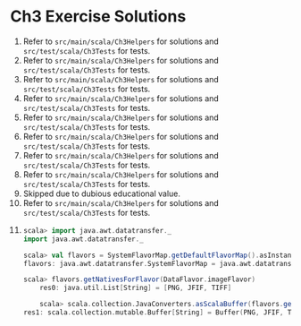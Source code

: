 # Ch3 Exercise Solutions
1. Refer to `src/main/scala/Ch3Helpers` for solutions and `src/test/scala/Ch3Tests` for tests.
2. Refer to `src/main/scala/Ch3Helpers` for solutions and `src/test/scala/Ch3Tests` for tests.
3. Refer to `src/main/scala/Ch3Helpers` for solutions and `src/test/scala/Ch3Tests` for tests.
4. Refer to `src/main/scala/Ch3Helpers` for solutions and `src/test/scala/Ch3Tests` for tests.
5. Refer to `src/main/scala/Ch3Helpers` for solutions and `src/test/scala/Ch3Tests` for tests.
6. Refer to `src/main/scala/Ch3Helpers` for solutions and `src/test/scala/Ch3Tests` for tests.
7. Refer to `src/main/scala/Ch3Helpers` for solutions and `src/test/scala/Ch3Tests` for tests.
8. Refer to `src/main/scala/Ch3Helpers` for solutions and `src/test/scala/Ch3Tests` for tests.
9. Skipped due to dubious educational value.
10. Refer to `src/main/scala/Ch3Helpers` for solutions and `src/test/scala/Ch3Tests` for tests.
11.  
    ```scala
    scala> import java.awt.datatransfer._
    import java.awt.datatransfer._

    scala> val flavors = SystemFlavorMap.getDefaultFlavorMap().asInstanceOf[SystemFlavorMap]
    flavors: java.awt.datatransfer.SystemFlavorMap = java.awt.datatransfer.SystemFlavorMap@58d6e55a

    scala> flavors.getNativesForFlavor(DataFlavor.imageFlavor)
        res0: java.util.List[String] = [PNG, JFIF, TIFF]

        scala> scala.collection.JavaConverters.asScalaBuffer(flavors.getNativesForFlavor(DataFlavor.imageFlavor))
    res1: scala.collection.mutable.Buffer[String] = Buffer(PNG, JFIF, TIFF)
    ```

